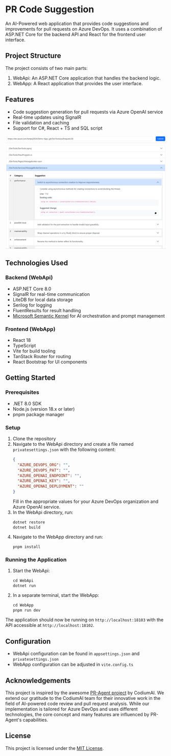 # PR Code Suggestion

An AI-Powered web application that provides code suggestions and improvements for pull requests on Azure DevOps. 
It uses a combination of ASP.NET Core for the backend API and React for the frontend user interface.

## Project Structure

The project consists of two main parts:

1. WebApi: An ASP.NET Core application that handles the backend logic.
2. WebApp: A React application that provides the user interface.

## Features

- Code suggestion generation for pull requests via Azure OpenAI service
- Real-time updates using SignalR
- File validation and caching
- Support for C#, React + TS and SQL script

![Demo Screenshot](img/demo_screenshot.png)

## Technologies Used

### Backend (WebApi)
- ASP.NET Core 8.0
- SignalR for real-time communication
- LiteDB for local data storage
- Serilog for logging
- FluentResults for result handling
- [Microsoft Semantic Kernel](https://github.com/microsoft/semantic-kernel) for AI orchestration and prompt management

### Frontend (WebApp)
- React 18
- TypeScript
- Vite for build tooling
- TanStack Router for routing
- React Bootstrap for UI components

## Getting Started

### Prerequisites
- .NET 8.0 SDK
- Node.js (version 18.x or later)
- pnpm package manager

### Setup

1. Clone the repository
2. Navigate to the WebApi directory and create a file named `privatesettings.json` with the following content:
   ```json
   {
     "AZURE_DEVOPS_ORG": "",
     "AZURE_DEVOPS_PAT": "",
     "AZURE_OPENAI_ENDPOINT": "",
     "AZURE_OPENAI_KEY": "",
     "AZURE_OPENAI_DEPLOYMENT": ""
   }
   ```
   Fill in the appropriate values for your Azure DevOps organization and Azure OpenAI service.
3. In the WebApi directory, run:
   ```
   dotnet restore
   dotnet build
   ```
4. Navigate to the WebApp directory and run:
   ```
   pnpm install
   ```

### Running the Application

1. Start the WebApi:
   ```
   cd WebApi
   dotnet run
   ```
2. In a separate terminal, start the WebApp:
   ```
   cd WebApp
   pnpm run dev
   ```

The application should now be running on `http://localhost:18103` with the API accessible at `http://localhost:18102`.

## Configuration

- WebApi configuration can be found in `appsettings.json` and `privatesettings.json`
- WebApp configuration can be adjusted in `vite.config.ts`

## Acknowledgements

This project is inspired by the awesome [PR-Agent project](https://github.com/Codium-ai/pr-agent) by CodiumAI. 
We extend our gratitude to the CodiumAI team for their innovative work in the field of AI-powered code review and pull request analysis. 
While our implementation is tailored for Azure DevOps and uses different technologies, the core concept and many features are influenced by PR-Agent's capabilities.

## License

This project is licensed under the [MIT License](LICENSE).
